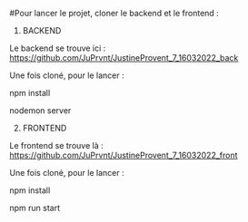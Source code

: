 #Pour lancer le projet, cloner le backend et le frontend :

1) BACKEND

Le backend se trouve ici : https://github.com/JuPrvnt/JustineProvent_7_16032022_back

Une fois cloné, pour le lancer :

npm install

nodemon server

2) FRONTEND

Le frontend se trouve là : https://github.com/JuPrvnt/JustineProvent_7_16032022_front

Une fois cloné, pour le lancer :

npm install

npm run start 
